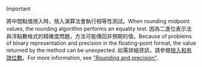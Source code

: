
> [!IMPORTANT]
>  <span data-ttu-id="694a9-101">將中間點值捨入時，捨入演算法會執行相等性測試。</span><span class="sxs-lookup"><span data-stu-id="694a9-101">When rounding midpoint values, the rounding algorithm performs an equality test.</span></span> <span data-ttu-id="694a9-102">因為二進位表示法與浮點數格式的精確度問題，方法可能傳回非預期的值。</span><span class="sxs-lookup"><span data-stu-id="694a9-102">Because of problems of binary representation and precision in the floating-point format, the value returned by the method can be unexpected.</span></span> <span data-ttu-id="694a9-103">如需詳細資訊，請參閱[捨入和有效位數](xref:System.Math.Round%2A#rounding-and-precision)。</span><span class="sxs-lookup"><span data-stu-id="694a9-103">For more information, see ["Rounding and precision"](xref:System.Math.Round%2A#rounding-and-precision).</span></span>


